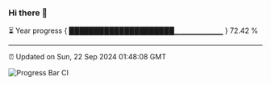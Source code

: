 ### Hi there 👋

⏳ Year progress { █████████████████████▁▁▁▁▁▁▁▁▁ } 72.42 %

---

⏰ Updated on Sun, 22 Sep 2024 01:48:08 GMT

![Progress Bar CI](https://github.com/ZhaoGui/ZhaoGui/workflows/Progress%20Bar%20CI/badge.svg)
